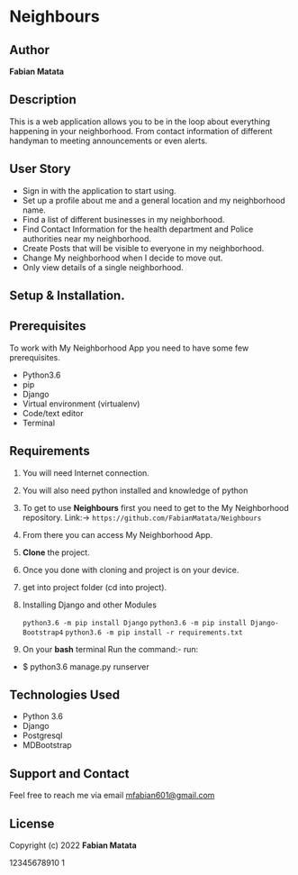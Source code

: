 # Neighbours

## Author
**Fabian Matata**

## Description
This is a web application allows you to be in the loop about everything happening in your neighborhood. From contact information of different handyman to meeting announcements or even alerts.

## User Story

- Sign in with the application to start using.
- Set up a profile about me and a general location and my neighborhood name.
- Find a list of different businesses in my neighborhood.
- Find Contact Information for the health department and Police authorities near my neighborhood.
- Create Posts that will be visible to everyone in my neighborhood.
- Change My neighborhood when I decide to move out.
- Only view details of a single neighborhood.


## Setup & Installation.
## Prerequisites
To work with My Neighborhood App you need to have some few prerequisites.

- Python3.6
- pip
- Django 
- Virtual environment (virtualenv)
- Code/text editor
- Terminal


## Requirements

1. You will need Internet connection.
2. You will also need python installed and knowledge of python
3. To get to use **Neighbours** first you need to get to the My Neighborhood repository. 
Link:-> ```https://github.com/FabianMatata/Neighbours```
4. From there you can access My Neighborhood App.
5. **Clone** the project.
6. Once you done with cloning and project is on your device.
7. get into project folder (cd into project).
8. Installing Django and other Modules

    `python3.6 -m pip install Django`
    `python3.6 -m pip install Django-Bootstrap4`
    `python3.6 -m pip install -r requirements.txt`

9. On your **bash** terminal Run the command:- 
run: 
* $ python3.6 manage.py runserver
## Technologies Used
* Python 3.6
* Django
* Postgresql
* MDBootstrap



## Support and Contact
Feel free to reach me via email  mfabian601@gmail.com

## License
Copyright (c) 2022 **Fabian Matata**



12345678910
1